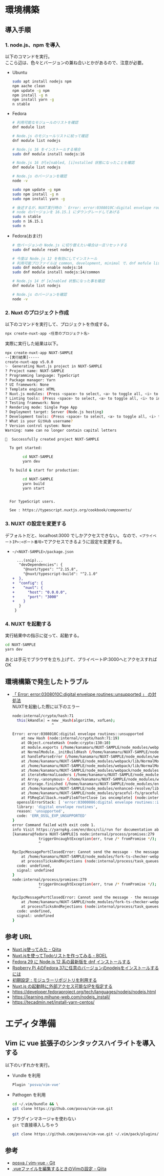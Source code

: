 # 環境構築

## 導入手順
### 1. node.js、npm を導入  
以下のコマンドを実行。  
ここら辺は、色々とバージョンの兼ね合いとかがあるので、注意が必要。  

- Ubuntu  
    ```sh
    sudo apt install nodejs npm
    npm aache clean
    npm update -g npm
    npm install -g n
    npm install yarn -g
    n stable
    ```

- Fedora
    ```sh
    # 利用可能なモジュールのリストを確認
    dnf module list
    
    # Node.js のモジュールリストに絞って確認
    dnf module list nodejs
    
    # Node.js 16 をインストールする場合
    sudo dnf module install nodejs:16
    
    # Node.js 16 が[e]nabled, [i]nstalled 状態になったことを確認
    dnf module list nodejs
    
    # Node.js のバージョンを確認
    node -v
    
    sudo npm update -g npm
    sudo npm install -g n
    sudo npm install yarn -g
    
    # 後述するが、NUXT実行時の ` Error: error:0308010C:digital envelope routines::unsupported` を避けるため
    # node のバージョンを 16.15.1 にダウングレードしてあげる
    sudo n stable
    sudo n 16.15.1
    sudo n
    ``` 

- Fedora(おまけ)
    ```sh
    # 他バージョンの Node.js に切り替えたい場合は一旦リセットする
    sudo dnf module reset nodejs
    
    # 今度は Node.js 12 を有効にしてインストール
    # 利用可能プロファイルは common, development, minimal で、dnf mofule list nodejs 実行時に確認できる
    sudo dnf module enable nodejs:14
    sudo dnf module install nodejs:14/common

    # Node.js 14 が [e]nabled 状態になった事を確認
    dnf module list nodejs 
    
    # Node.js のバージョンを確認
    node -v
    ``` 


### 2. Nuxt のプロジェクト作成
以下のコマンドを実行して、プロジェクトを作成する。  
```sh
npx create-nuxt-app <任意のプロジェクト名>
```

実際に実行した結果は以下。
```sh
npx create-nuxt-app NUXT-SAMPLE
--[実行結果]-----
create-nuxt-app v5.0.0
✨  Generating Nuxt.js project in NUXT-SAMPLE
? Project name: NUXT-SAMPLE
? Programming language: TypeScript
? Package manager: Yarn
? UI framework: None
? Template engine: HTML
? Nuxt.js modules: (Press <space> to select, <a> to toggle all, <i> to invert selection)
? Linting tools: (Press <space> to select, <a> to toggle all, <i> to invert selection)
? Testing framework: None
? Rendering mode: Single Page App
? Deployment target: Server (Node.js hosting)
? Development tools: (Press <space> to select, <a> to toggle all, <i> to invert selection)
? What is your GitHub username?
? Version control system: None
Warning: name can no longer contain capital letters

🎉  Successfully created project NUXT-SAMPLE

  To get started:

        cd NUXT-SAMPLE
        yarn dev

  To build & start for production:

        cd NUXT-SAMPLE
        yarn build
        yarn start


  For TypeScript users.

  See : https://typescript.nuxtjs.org/cookbook/components/
``` 


### 3. NUXT の設定を変更する
デフォルトだと、localhost:3000 でしかアクセスできない。
なので、`<プライベートIP>:<ポート番号>`でアクセスできるように設定を変更する。

- `~/<NUXT-SAMPLE>/package.json`
    ```diff
      ...(snip)...
       "devDependencies": {
         "@nuxt/types": "^2.15.8",
         "@nuxt/typescript-build": "^2.1.0"
    +  },
    +  "config": {
    +    "nuxt": {
    +      "host": "0.0.0.0",
    +      "port": "3000"
    +    }
       }
     }
    ```

### 4. NUXT を起動する
実行結果中の指示に従って、起動する。
```sh
cd NUXT-SAMPLE
yarn dev
``` 

あとは手元でブラウザを立ち上げて、プライベートIP:3000へとアクセスすればOK


## 環境構築で発生したトラブル

- [「 Error: error:0308010C:digital envelope routines::unsupported 」 の対処法]( https://zenn.dev/pontagon333/articles/26c89cbc14e81f )  
    NUXTを起動した際に以下のエラー  
    ```sh
    node:internal/crypto/hash:71
      this[kHandle] = new _Hash(algorithm, xofLen);
                      ^
    
    Error: error:0308010C:digital envelope routines::unsupported
        at new Hash (node:internal/crypto/hash:71:19)
        at Object.createHash (node:crypto:130:10)
        at module.exports (/home/kanamaru/NUXT-SAMPLE/node_modules/webpack/lib/util/createHash.js:135:53)
        at NormalModule._initBuildHash (/home/kanamaru/NUXT-SAMPLE/node_modules/webpack/lib/NormalModule.js:417:16)
        at handleParseError (/home/kanamaru/NUXT-SAMPLE/node_modules/webpack/lib/NormalModule.js:471:10)
        at /home/kanamaru/NUXT-SAMPLE/node_modules/webpack/lib/NormalModule.js:503:5
        at /home/kanamaru/NUXT-SAMPLE/node_modules/webpack/lib/NormalModule.js:358:12
        at /home/kanamaru/NUXT-SAMPLE/node_modules/webpack/node_modules/loader-runner/lib/LoaderRunner.js:373:3
        at iterateNormalLoaders (/home/kanamaru/NUXT-SAMPLE/node_modules/webpack/node_modules/loader-runner/lib/LoaderRunner.js:214:10)
        at Array.<anonymous> (/home/kanamaru/NUXT-SAMPLE/node_modules/webpack/node_modules/loader-runner/lib/LoaderRunner.js:205:4)
        at Storage.finished (/home/kanamaru/NUXT-SAMPLE/node_modules/enhanced-resolve/lib/CachedInputFileSystem.js:55:16)
        at /home/kanamaru/NUXT-SAMPLE/node_modules/enhanced-resolve/lib/CachedInputFileSystem.js:91:9
        at /home/kanamaru/NUXT-SAMPLE/node_modules/graceful-fs/graceful-fs.js:123:16
        at FSReqCallback.readFileAfterClose [as oncomplete] (node:internal/fs/read_file_context:68:3) {
      opensslErrorStack: [ 'error:03000086:digital envelope routines::initialization error' ],
      library: 'digital envelope routines',
      reason: 'unsupported',
      code: 'ERR_OSSL_EVP_UNSUPPORTED'
    }
    error Command failed with exit code 1.
    info Visit https://yarnpkg.com/en/docs/cli/run for documentation about this command.
    [kanamaru@fedora NUXT-SAMPLE]$ node:internal/process/promises:279
                triggerUncaughtException(err, true /* fromPromise */);
                ^
    
    RpcIpcMessagePortClosedError: Cannot send the message - the message port has been closed for the process 3318.
        at /home/kanamaru/NUXT-SAMPLE/node_modules/fork-ts-checker-webpack-plugin/lib/rpc/rpc-ipc/RpcIpcMessagePort.js:47:47
        at processTicksAndRejections (node:internal/process/task_queues:82:21) {
      code: undefined,
      signal: undefined
    }
    node:internal/process/promises:279
                triggerUncaughtException(err, true /* fromPromise */);
                ^
    
    RpcIpcMessagePortClosedError: Cannot send the message - the message port has been closed for the process 3319.
        at /home/kanamaru/NUXT-SAMPLE/node_modules/fork-ts-checker-webpack-plugin/lib/rpc/rpc-ipc/RpcIpcMessagePort.js:47:47
        at processTicksAndRejections (node:internal/process/task_queues:82:21) {
      code: undefined,
      signal: undefined
    }
    
    ```

## 参考 URL

- [Nuxt.js使ってみた - Qiita]( https//qiita.com/_takeshi_24/items/224d00e5a026dbb76716 )
- [Nuxt.jsを使ってTodoリストを作ってみる - BOEL]( https//www.boel.co.jp/tips/vol107_todoLists-with-Nuxt-js.html )
- [Fedora 29 に Node.js 12 系の最新版を dnf インストールする]( https://サーバー構築と設定.com/?p=3354 )
- [Rspberry Pi 4のFedora 37に任意のバージョンのnodejsをインストールするには ]( https://denor.jp/rspberry-pi-4%E3%81%AEfedora-37%E3%81%AB%E4%BB%BB%E6%84%8F%E3%81%AE%E3%83%90%E3%83%BC%E3%82%B8%E3%83%A7%E3%83%B3%E3%81%AEnodejs%E3%82%92%E3%82%A4%E3%83%B3%E3%82%B9%E3%83%88%E3%83%BC%E3%83%AB%E3%81%99 )
- [初期設定 : モジュラーリポジトリを利用する]( https://www.server-world.info/query?os=Fedora_35&p=initial_conf&f=6 )
- [Nuxt.js の起動時に外部アクセス可能なIPを指定する]( https://blog.mintsu-dev.com/posts/2020-08-04-virtualbox-nuxt/ )
- https://developer.fedoraproject.org/tech/languages/nodejs/nodejs.html
- https://learning.mihune-web.com/nodejs_install/
- https://tecadmin.net/install-yarn-centos/



# エディタ準備
## Vim に vue 拡張子のシンタックスハイライトを導入する
以下のいずれかを実行。

- Vundle を利用
    ```sh
    Plugin 'posva/vim-vue'
    ```

- Pathogen を利用
    ```sh
    cd ~/.vim/bundle && \
    git clone https://github.com/posva/vim-vue.git
    ```

- プラグインマネージャを使わない  
    `git` で直接導入しちゃう
    ```sh
    git clone https://github.com/posva/vim-vue.git ~/.vim/pack/plugins/start/vim-vue
    ```

## 参考
- [ posva / vim-vue - Git](https://github.com/posva/vim-vue)
- [.vueファイルを編集するときのVimの設定 - Qiita](https://qiita.com/nabewata07/items/d92655485622aeb847a8)


